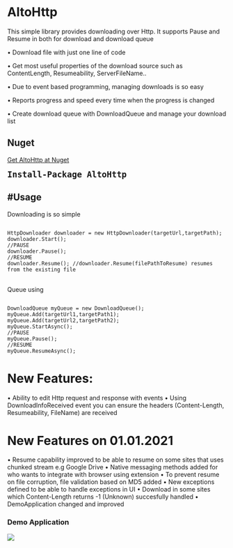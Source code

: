 # AltoHttp
This simple library provides downloading over Http. It supports Pause and Resume in both for download and download queue

•	Download file with just one line of code

•	Get most useful properties of the download source such as ContentLength, Resumeability, ServerFileName..

•	Due to event based programming, managing downloads is so easy

•	Reports progress and speed every time when the progress is changed

•	Create download queue with DownloadQueue and manage your download list

<h2>Nuget</h2>
<a href="https://www.nuget.org/packages/AltoHttp">Get AltoHttp at Nuget</a>
<pre><code style="font-size:19px;"><b>Install-Package AltoHttp</b></code></pre>


<h2>#Usage</h2>
Downloading is so simple
<pre>
<code>
HttpDownloader downloader = new HttpDownloader(targetUrl,targetPath);
downloader.Start(); 
//PAUSE
downloader.Pause();
//RESUME
downloader.Resume(); //downloader.Resume(filePathToResume) resumes from the existing file
</code>
</pre>

Queue using
<pre><code>
DownloadQueue myQueue = new DownloadQueue();
myQueue.Add(targetUrl1,targetPath1);
myQueue.Add(targetUrl2,targetPath2);
myQueue.StartAsync();
//PAUSE
myQueue.Pause();
//RESUME
myQueue.ResumeAsync();
</code></pre>

<h1>New Features:</h1>
•	Ability to edit Http request and response with events
•	Using DownloadInfoReceived event you can ensure the headers (Content-Length, Resumeability, FileName) are received

<h1>New Features on 01.01.2021</h1>
•	Resume capability improved to be able to resume on some sites that uses chunked stream e.g Google Drive
•	Native messaging methods added for who wants to integrate with browser using extension
•	To prevent resume on file corruption, file validation based on MD5 added
•	New exceptions defined to be able to handle exceptions in UI
•	Download in some sites which Content-Length returns -1 (Unknown) succesfully handled
• DemoApplication changed and improved


<h3>Demo Application</h3>
<img src="https://i.imgur.com/7rytDU2.png" />


